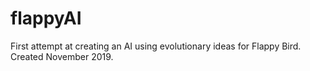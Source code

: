 # flappyAI
First attempt at creating an AI using evolutionary ideas for Flappy Bird. Created November 2019.
